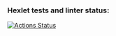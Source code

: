 ### Hexlet tests and linter status:
[![Actions Status](https://github.com/ViktorFAlex/backend-project-4/workflows/hexlet-check/badge.svg)](https://github.com/ViktorFAlex/backend-project-4/actions)